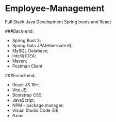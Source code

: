 # Employee-Management
 Full Stack Java Development Spring boots and React 

###Back-end:
- Spring Boot 3;
- Spring Data JPA(Hibernate 6);
- MySQL Database;
- Intellij IDEA;
- Maven;
- Postman Client

###Frond-end:
- React JS 18+;
- Vite JS;
- Bootstrap CSS;
- JavaScript;
- NPM - package manager;
- Visual Studio Code IDE;
- Axios
